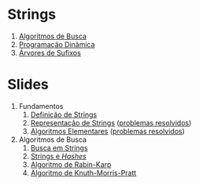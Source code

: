 Strings
=======

1. [Algoritmos de Busca](text/Algoritmos_de_Busca.md)
1. [Programação Dinâmica](text/Programacao_Dinamica.md)
1. [Árvores de Sufixos](text/Arvores_de_Sufixos.md)

Slides
======

1. Fundamentos
    1. [Definição de Strings](slides/ST-1/ST-1.pdf)
    1. [Representação de Strings](slides/ST-2/ST-2.pdf) ([problemas resolvidos](problems/ST-2/ST-2.pdf))
    1. [Algoritmos Elementares](slides/ST-3/ST-3.pdf) ([problemas resolvidos](problems/ST-3/ST-3.pdf))
1. Algoritmos de Busca
    1. [Busca em Strings](slides/BS-1/BS-1.pdf)
    1. [Strings e _Hashes_](slides/BS-2/BS-2.pdf)
    1. [Algoritmo de Rabin-Karp](slides/BS-3/BS-3.pdf)
    1. [Algoritmo de Knuth-Morris-Pratt](slides/BS-4/BS-4.pdf)
